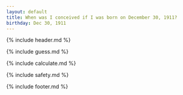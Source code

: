 ```yaml
---
layout: default
title: When was I conceived if I was born on December 30, 1911?
birthday: Dec 30, 1911
---
```


{% include header.md %}

{% include guess.md %}

{% include calculate.md %}

{% include safety.md %}

{% include footer.md %}



